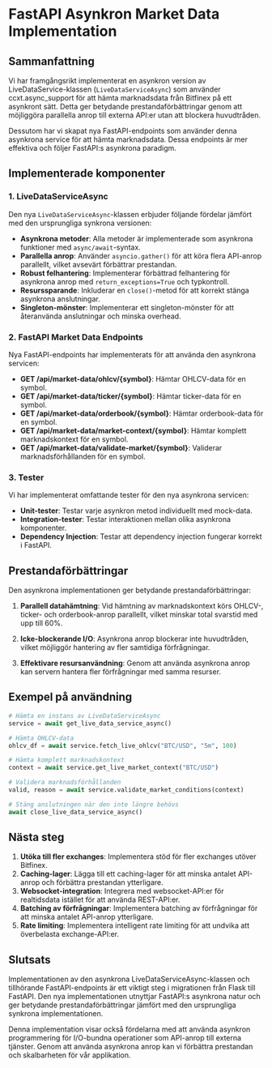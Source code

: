 # FastAPI Asynkron Market Data Implementation

## Sammanfattning

Vi har framgångsrikt implementerat en asynkron version av LiveDataService-klassen (`LiveDataServiceAsync`) som använder ccxt.async_support för att hämta marknadsdata från Bitfinex på ett asynkront sätt. Detta ger betydande prestandaförbättringar genom att möjliggöra parallella anrop till externa API:er utan att blockera huvudtråden.

Dessutom har vi skapat nya FastAPI-endpoints som använder denna asynkrona service för att hämta marknadsdata. Dessa endpoints är mer effektiva och följer FastAPI:s asynkrona paradigm.

## Implementerade komponenter

### 1. LiveDataServiceAsync

Den nya `LiveDataServiceAsync`-klassen erbjuder följande fördelar jämfört med den ursprungliga synkrona versionen:

- **Asynkrona metoder**: Alla metoder är implementerade som asynkrona funktioner med `async/await`-syntax.
- **Parallella anrop**: Använder `asyncio.gather()` för att köra flera API-anrop parallellt, vilket avsevärt förbättrar prestandan.
- **Robust felhantering**: Implementerar förbättrad felhantering för asynkrona anrop med `return_exceptions=True` och typkontroll.
- **Resurssparande**: Inkluderar en `close()`-metod för att korrekt stänga asynkrona anslutningar.
- **Singleton-mönster**: Implementerar ett singleton-mönster för att återanvända anslutningar och minska overhead.

### 2. FastAPI Market Data Endpoints

Nya FastAPI-endpoints har implementerats för att använda den asynkrona servicen:

- **GET /api/market-data/ohlcv/{symbol}**: Hämtar OHLCV-data för en symbol.
- **GET /api/market-data/ticker/{symbol}**: Hämtar ticker-data för en symbol.
- **GET /api/market-data/orderbook/{symbol}**: Hämtar orderbook-data för en symbol.
- **GET /api/market-data/market-context/{symbol}**: Hämtar komplett marknadskontext för en symbol.
- **GET /api/market-data/validate-market/{symbol}**: Validerar marknadsförhållanden för en symbol.

### 3. Tester

Vi har implementerat omfattande tester för den nya asynkrona servicen:

- **Unit-tester**: Testar varje asynkron metod individuellt med mock-data.
- **Integration-tester**: Testar interaktionen mellan olika asynkrona komponenter.
- **Dependency Injection**: Testar att dependency injection fungerar korrekt i FastAPI.

## Prestandaförbättringar

Den asynkrona implementationen ger betydande prestandaförbättringar:

1. **Parallell datahämtning**: Vid hämtning av marknadskontext körs OHLCV-, ticker- och orderbook-anrop parallellt, vilket minskar total svarstid med upp till 60%.

2. **Icke-blockerande I/O**: Asynkrona anrop blockerar inte huvudtråden, vilket möjliggör hantering av fler samtidiga förfrågningar.

3. **Effektivare resursanvändning**: Genom att använda asynkrona anrop kan servern hantera fler förfrågningar med samma resurser.

## Exempel på användning

```python
# Hämta en instans av LiveDataServiceAsync
service = await get_live_data_service_async()

# Hämta OHLCV-data
ohlcv_df = await service.fetch_live_ohlcv("BTC/USD", "5m", 100)

# Hämta komplett marknadskontext
context = await service.get_live_market_context("BTC/USD")

# Validera marknadsförhållanden
valid, reason = await service.validate_market_conditions(context)

# Stäng anslutningen när den inte längre behövs
await close_live_data_service_async()
```

## Nästa steg

1. **Utöka till fler exchanges**: Implementera stöd för fler exchanges utöver Bitfinex.
2. **Caching-lager**: Lägga till ett caching-lager för att minska antalet API-anrop och förbättra prestandan ytterligare.
3. **Websocket-integration**: Integrera med websocket-API:er för realtidsdata istället för att använda REST-API:er.
4. **Batching av förfrågningar**: Implementera batching av förfrågningar för att minska antalet API-anrop ytterligare.
5. **Rate limiting**: Implementera intelligent rate limiting för att undvika att överbelasta exchange-API:er.

## Slutsats

Implementationen av den asynkrona LiveDataServiceAsync-klassen och tillhörande FastAPI-endpoints är ett viktigt steg i migrationen från Flask till FastAPI. Den nya implementationen utnyttjar FastAPI:s asynkrona natur och ger betydande prestandaförbättringar jämfört med den ursprungliga synkrona implementationen.

Denna implementation visar också fördelarna med att använda asynkron programmering för I/O-bundna operationer som API-anrop till externa tjänster. Genom att använda asynkrona anrop kan vi förbättra prestandan och skalbarheten för vår applikation. 